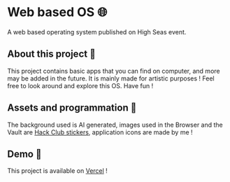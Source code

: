 # Web based OS 🌐
A web based operating system published on High Seas event.
## About this project 🔨
This project contains basic apps that you can find on computer, and more may be added in the future. It is mainly made for artistic purposes !
Feel free to look around and explore this OS. Have fun !
## Assets and programmation 🎨
The background used is AI generated, images used in the Browser and the Vault are [Hack Club stickers](https://hackclub.com/stickers/), application icons are made by me !
## Demo 📼
This project is available on [Vercel](https://web-base-os.vercel.app/) !
